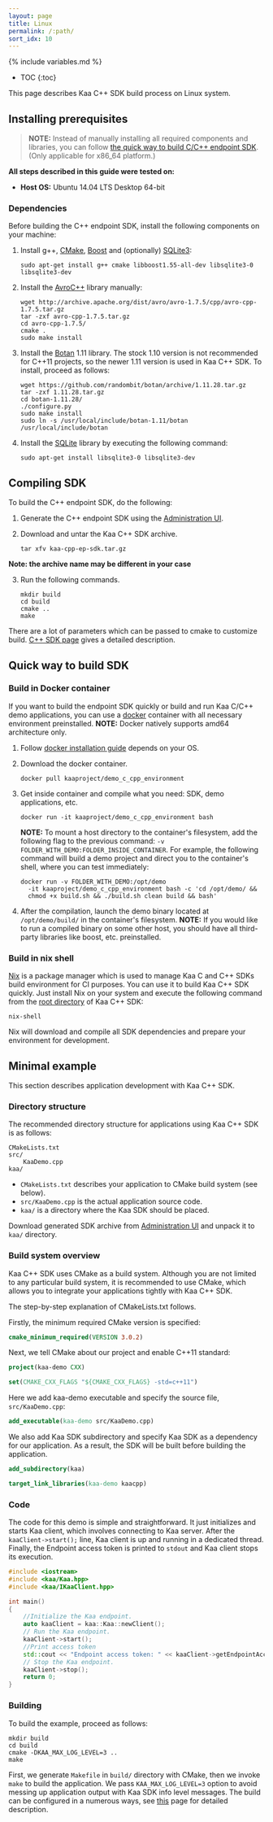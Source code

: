 ```yaml
---
layout: page
title: Linux
permalink: /:path/
sort_idx: 10
---
```

{% include variables.md %}

* TOC
{:toc}

This page describes Kaa C++ SDK build process on Linux system.

## Installing prerequisites

>**NOTE:** Instead of manually installing all required components and libraries, you can follow [the quick way to build C/C++ endpoint SDK](#quick-way-to-build-sdk).
(Only applicable for x86\_64 platform.)

**All steps described in this guide were tested on:**

 - **Host OS:** Ubuntu 14.04 LTS Desktop 64-bit

### Dependencies

Before building the C++ endpoint SDK, install the following components on your machine:

1. Install g++, [CMake](https://cmake.org/download/), [Boost](http://www.boost.org/users/download/) and (optionally) [SQLite3](https://sqlite.org/download.html):

   ```
   sudo apt-get install g++ cmake libboost1.55-all-dev libsqlite3-0 libsqlite3-dev
   ```

4. Install the [AvroC++](http://avro.apache.org/docs/1.7.5/api/cpp/html/index.html) library manually:

   ```
   wget http://archive.apache.org/dist/avro/avro-1.7.5/cpp/avro-cpp-1.7.5.tar.gz
   tar -zxf avro-cpp-1.7.5.tar.gz
   cd avro-cpp-1.7.5/
   cmake .
   sudo make install
   ```

5. Install the [Botan](http://botan.randombit.net/) 1.11 library. The stock 1.10 version is not recommended for C++11 projects,
so the newer 1.11 version is used in Kaa C++ SDK.
To install, proceed as follows:

   ```
   wget https://github.com/randombit/botan/archive/1.11.28.tar.gz
   tar -zxf 1.11.28.tar.gz
   cd botan-1.11.28/
   ./configure.py
   sudo make install
   sudo ln -s /usr/local/include/botan-1.11/botan /usr/local/include/botan
   ```

6. Install the [SQLite](https://www.sqlite.org/index.html) library by executing the following command:

    ```
    sudo apt-get install libsqlite3-0 libsqlite3-dev
    ```

## Compiling SDK

To build the C++ endpoint SDK, do the following:

<!-- TODO: KAA-700 -->
1. Generate the C++ endpoint SDK using the [Administration UI]({{root_url}}Glossary/#administration-ui).
2. Download and untar the Kaa C++ SDK archive.

   ```
   tar xfv kaa-cpp-ep-sdk.tar.gz
   ```
**Note: the archive name may be different in your case**

3. Run the following commands.

   ```
   mkdir build
   cd build
   cmake ..
   make
   ```

There are a lot of parameters which can be passed to cmake to customize build. [C++ SDK page]({{root_url}}Programming-guide/Using-Kaa-endpoint-SDKs/C++/) gives a detailed description.

## Quick way to build SDK

### Build in Docker container
If you want to build the endpoint SDK quickly or build and run Kaa C/C++ demo applications, you can use a [docker](https://www.docker.com/) container with all necessary environment preinstalled.
**NOTE:** Docker natively supports amd64 architecture only.

1. Follow [docker installation guide](http://docs.docker.com/index.html) depends on your OS.
2. Download the docker container.

   ```
   docker pull kaaproject/demo_c_cpp_environment
   ```

3. Get inside container and compile what you need: SDK, demo applications, etc.

   ```
   docker run -it kaaproject/demo_c_cpp_environment bash
   ```

    **NOTE:**
    To mount a host directory to the container's filesystem, add the following flag to the previous command: `-v FOLDER_WITH_DEMO:FOLDER_INSIDE_CONTAINER`.
    For example, the following command will build a demo project and direct you to the container's shell, where you can test immediately:

   ```
   docker run -v FOLDER_WITH_DEMO:/opt/demo
     -it kaaproject/demo_c_cpp_environment bash -c 'cd /opt/demo/ &&
     chmod +x build.sh && ./build.sh clean build && bash'
   ```

4. After the compilation, launch the demo binary located at `/opt/demo/build/` in the container's filesystem.
**NOTE:**
If you would like to run a compiled binary on some other host, you should have all third-party libraries like boost, etc. preinstalled.

### Build in nix shell
[Nix](https://nixos.org/nix) is a package manager which is used to manage Kaa C and C++ SDKs build environment for CI purposes. You can use it to build Kaa C++ SDK quickly.
Just install Nix on your system and execute the following command from the [root directory](https://github.com/kaaproject/kaa/tree/master/client/client-multi/client-cpp) of Kaa C++ SDK:

```
nix-shell
```

Nix will download and compile all SDK dependencies and prepare your environment for development.

## Minimal example
This section describes application development with Kaa C++ SDK.

### Directory structure

The recommended directory structure for applications using Kaa C++ SDK is as follows:

```
CMakeLists.txt
src/
    KaaDemo.cpp
kaa/
```

* `CMakeLists.txt` describes your application to CMake build system (see below).
* `src/KaaDemo.cpp` is the actual application source code.
* `kaa/` is a directory where the Kaa SDK should be placed.
<!-- TODO: KAA-700 -->
Download generated SDK archive from [Administration UI]({{root_url}}Glossary/#administration-ui) and unpack it to `kaa/` directory.


### Build system overview
Kaa C++ SDK uses CMake as a build system. Although you are not limited to any particular build system,
it is recommended to use CMake, which allows you to integrate your applications tightly with Kaa C++ SDK.

The step-by-step explanation of CMakeLists.txt follows.

Firstly, the minimum required CMake  version is specified:

```CMake
cmake_minimum_required(VERSION 3.0.2)
```

Next, we tell CMake about our project and enable C++11 standard:

```CMake
project(kaa-demo CXX)

set(CMAKE_CXX_FLAGS "${CMAKE_CXX_FLAGS} -std=c++11")
```

Here we add kaa-demo executable and specify the source file, `src/KaaDemo.cpp`:

```CMake
add_executable(kaa-demo src/KaaDemo.cpp)
```

We also add Kaa SDK subdirectory and specify Kaa SDK as a dependency for our application.
As a result, the SDK will be built before building the application.

```CMake
add_subdirectory(kaa)

target_link_libraries(kaa-demo kaacpp)
```

### Code

The code for this demo is simple and straightforward. It just initializes and starts Kaa client,
which involves connecting to Kaa server. After the `kaaClient->start();` line, Kaa client is up and running in a dedicated thread.
Finally, the Endpoint access token is printed to `stdout` and Kaa client stops its execution.

```c++
#include <iostream>
#include <kaa/Kaa.hpp>
#include <kaa/IKaaClient.hpp>

int main()
{
    //Initialize the Kaa endpoint.
    auto kaaClient = kaa::Kaa::newClient();
    // Run the Kaa endpoint.
    kaaClient->start();
    //Print access token
    std::cout << "Endpoint access token: " << kaaClient->getEndpointAccessToken() << std::endl;
    // Stop the Kaa endpoint.
    kaaClient->stop();
    return 0;
}
```

### Building

To build the example, proceed as follows:

```
mkdir build
cd build
cmake -DKAA_MAX_LOG_LEVEL=3 ..
make
```

First, we generate `Makefile` in `build/` directory with CMake, then we invoke `make` to build the application.
We pass `KAA_MAX_LOG_LEVEL=3` option to avoid messing up application output with Kaa SDK info level messages.
The build can be configured in a numerous ways, see [this]({{root_url}}Programming-guide/Using-Kaa-endpoint-SDKs/C++/) page for detailed description.
